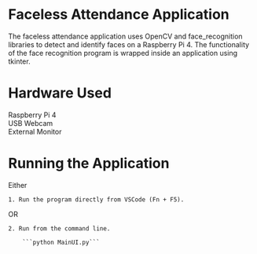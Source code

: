 # Faceless Attendance Application

The faceless attendance application uses OpenCV and face_recognition libraries to detect and identify faces on a Raspberry Pi 4.
The functionality of the face recognition program is wrapped inside an application using tkinter.

# Hardware Used
Raspberry Pi 4  
USB Webcam  
External Monitor

# Running the Application

Either 
    
    1. Run the program directly from VSCode (Fn + F5).

OR

    2. Run from the command line.

        ```python MainUI.py```
